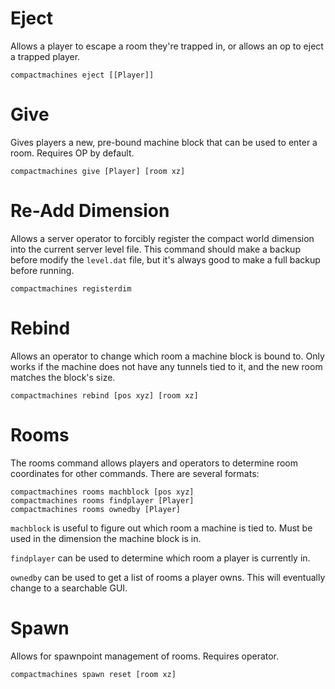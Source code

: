 
# Eject
Allows a player to escape a room they're trapped in, or allows an op to eject a trapped player.

```console
compactmachines eject [[Player]]
```

# Give
Gives players a new, pre-bound machine block that can be used to enter a room. Requires OP by default.

```console
compactmachines give [Player] [room xz]
```

# Re-Add Dimension
Allows a server operator to forcibly register the compact world dimension into the current server level file. This command should make a backup before modify the `level.dat` file, but it's always good to make a full backup before running.

```console
compactmachines registerdim
```


# Rebind
Allows an operator to change which room a machine block is bound to. Only works if the machine does not have any tunnels tied to it, and the new room matches the block's size.

```console
compactmachines rebind [pos xyz] [room xz]
```


# Rooms
The rooms command allows players and operators to determine room coordinates for other commands. There are several formats:

```console
compactmachines rooms machblock [pos xyz]
compactmachines rooms findplayer [Player]
compactmachines rooms ownedby [Player]
```

`machblock` is useful to figure out which room a machine is tied to. Must be used in the dimension the machine block is in.

`findplayer` can be used to determine which room a player is currently in.

`ownedby` can be used to get a list of rooms a player owns. This will eventually change to a searchable GUI.


# Spawn
Allows for spawnpoint management of rooms. Requires operator.

```console
compactmachines spawn reset [room xz]
```